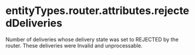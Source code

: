 # entityTypes.router.attributes.rejectedDeliveries

Number of deliveries whose delivery state was set to REJECTED by the router. These deliveries were Invalid and unprocessable.

